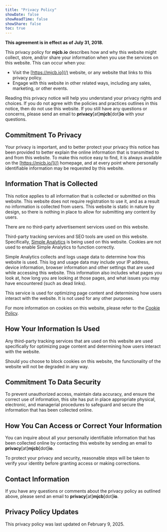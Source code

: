 ```yaml
---
title: "Privacy Policy"
showDate: false
showReadTime: false
showShare: false
toc: true
---
```


**This agreement is in effect as of July 31, 2018.**

This privacy policy for **mjcb.io** describes how and why this website might collect, store, and/or share your information when you use the services on this website. This can occur when you:

* Visit the [https://mjcb.io](/) website, or any website that links to this privacy policy.
* Engage with this website in other related ways, including any sales, marketing, or other events.

Reading this privacy notice will help you understand your privacy rights and choices. If you do not agree with the policies and practices outlines in this notice, then do not use this website. If you still have any questions or concerns, please send an email to **privacy**[at]**mjcb**[dot]**io** with your questions.

## Commitment To Privacy ##

Your privacy is important, and to better protect your privacy this notice has been provided to better explain the online information that is transmitted to and from this website. To make this notice easy to find, it is always available on the [https://mjcb.io/](/) homepage, and at every point where personally identifiable information may be requested by this website.

## Information That is Collected ##

This notice applies to all information that is collected or submitted on this website. This website does not require registration to use it, and as a result no information is collected from users. This website is static in nature by design, so there is nothing in place to allow for submitting any content by users.

There are no third-party advertisement services used on this website.

Third-party tracking services and SEO tools are used on this website. Specifically, [Simple Analytics](https://www.simpleanalytics.com/) is being used on this website. Cookies are not used to enable Simple Analytics to function correctly.

Simple Analytics collects and logs usage data to determine how this website is used. This log and usage data may include your IP address, device information, browser information and other settings that are used while accessing this website. This information also includes what pages you look at, how long you are looking at those pages, and what issues you may have encountered (such as dead links).

This service is used for optimizing page content and determining how users interact with the website. It is not used for any other purposes.

For more information on cookies on this website, please refer to the [Cookie Policy](/cookie-policy/).

## How Your Information Is Used ##

Any third-party tracking services that are used on this website are used specifically for optimizing page content and determining how users interact with the website.

Should you choose to block cookies on this website, the functionality of the website will not be degraded in any way.

## Commitment To Data Security ##

To prevent unauthorized access, maintain data accuracy, and ensure the correct use of information, this site has put in place appropriate physical, electronic, and managerial procedures to safeguard and secure the information that has been collected online.

## How You Can Access or Correct Your Information ##

You can inquire about all your personally identifiable information that has been collected online by contacting this website by sending an email to **privacy**[at]**mjcb**[dot]**io**.

To protect your privacy and security, reasonable steps will be taken to verify your identity before granting access or making corrections.

## Contact Information ##

If you have any questions or comments about the privacy policy as outlined above, please send an email to **privacy**[at]**mjcb**[dot]**io**.

## Privacy Policy Updates ##

This privacy policy was last updated on February 9, 2025.
